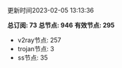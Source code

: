 更新时间2023-02-05 13:13:36

**总订阅: 73**
**总节点: 946**
**有效节点: 295**
- v2ray节点: 257
- trojan节点: 3
- ss节点: 35

